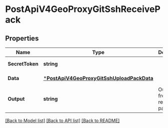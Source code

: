 # PostApiV4GeoProxyGitSshReceivePack

## Properties
Name | Type | Description | Notes
------------ | ------------- | ------------- | -------------
**SecretToken** | **string** |  | [default to null]
**Data** | [***PostApiV4GeoProxyGitSshUploadPackData**](postApiV4GeoProxyGitSshUploadPack_data.md) |  | [default to null]
**Output** | **string** | Output from git-receive-pack | [default to null]

[[Back to Model list]](../README.md#documentation-for-models) [[Back to API list]](../README.md#documentation-for-api-endpoints) [[Back to README]](../README.md)


